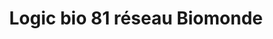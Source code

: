 ---
title: "Logic bio 81 réseau Biomonde"
url: /albi/logic-bio-81-reseau-biomonde/
shop: supermarché
---
